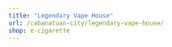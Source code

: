 ```yaml
---
title: "Legendary Vape House"
url: /cabanatuan-city/legendary-vape-house/
shop: e-cigarette
---
```

